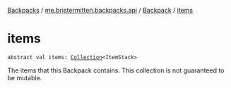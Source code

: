 [Backpacks](../../index.md) / [me.bristermitten.backpacks.api](../index.md) / [Backpack](index.md) / [items](./items.md)

# items

`abstract val items: `[`Collection`](https://kotlinlang.org/api/latest/jvm/stdlib/kotlin.collections/-collection/index.html)`<ItemStack>`

The items that this Backpack contains.
This collection is not guaranteed to be mutable.

